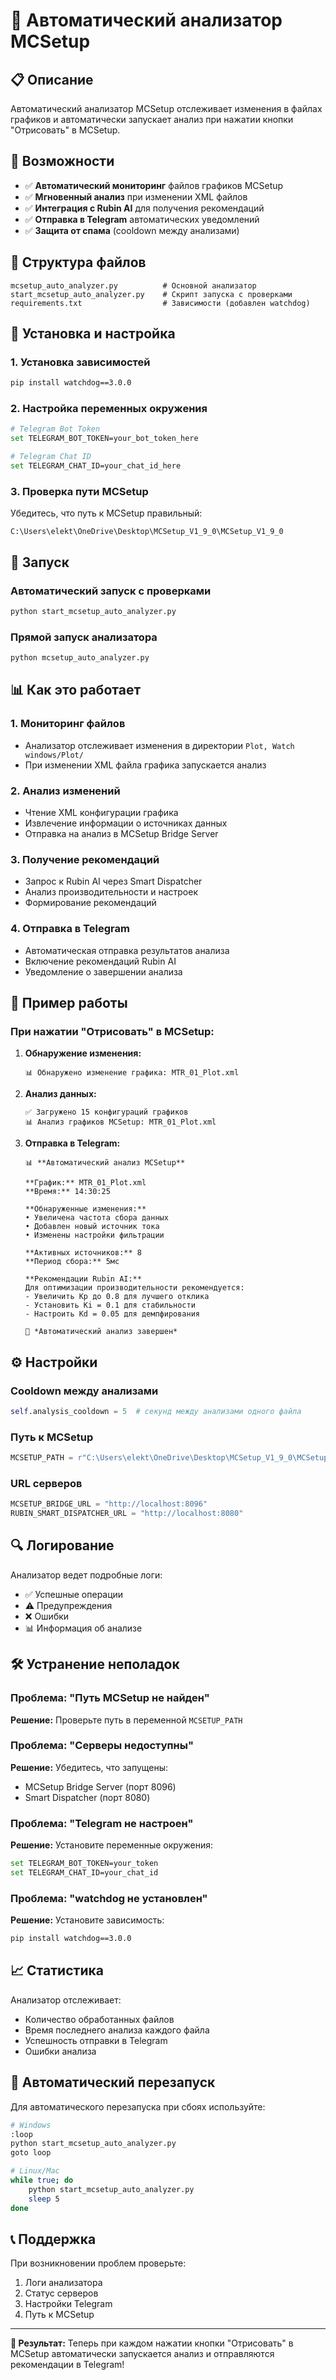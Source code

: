 # 🤖 Автоматический анализатор MCSetup

## 📋 Описание

Автоматический анализатор MCSetup отслеживает изменения в файлах графиков и автоматически запускает анализ при нажатии кнопки "Отрисовать" в MCSetup.

## 🚀 Возможности

- ✅ **Автоматический мониторинг** файлов графиков MCSetup
- ✅ **Мгновенный анализ** при изменении XML файлов
- ✅ **Интеграция с Rubin AI** для получения рекомендаций
- ✅ **Отправка в Telegram** автоматических уведомлений
- ✅ **Защита от спама** (cooldown между анализами)

## 📁 Структура файлов

```
mcsetup_auto_analyzer.py          # Основной анализатор
start_mcsetup_auto_analyzer.py    # Скрипт запуска с проверками
requirements.txt                  # Зависимости (добавлен watchdog)
```

## 🔧 Установка и настройка

### 1. Установка зависимостей
```bash
pip install watchdog==3.0.0
```

### 2. Настройка переменных окружения
```bash
# Telegram Bot Token
set TELEGRAM_BOT_TOKEN=your_bot_token_here

# Telegram Chat ID
set TELEGRAM_CHAT_ID=your_chat_id_here
```

### 3. Проверка пути MCSetup
Убедитесь, что путь к MCSetup правильный:
```
C:\Users\elekt\OneDrive\Desktop\MCSetup_V1_9_0\MCSetup_V1_9_0
```

## 🚀 Запуск

### Автоматический запуск с проверками
```bash
python start_mcsetup_auto_analyzer.py
```

### Прямой запуск анализатора
```bash
python mcsetup_auto_analyzer.py
```

## 📊 Как это работает

### 1. Мониторинг файлов
- Анализатор отслеживает изменения в директории `Plot, Watch windows/Plot/`
- При изменении XML файла графика запускается анализ

### 2. Анализ изменений
- Чтение XML конфигурации графика
- Извлечение информации о источниках данных
- Отправка на анализ в MCSetup Bridge Server

### 3. Получение рекомендаций
- Запрос к Rubin AI через Smart Dispatcher
- Анализ производительности и настроек
- Формирование рекомендаций

### 4. Отправка в Telegram
- Автоматическая отправка результатов анализа
- Включение рекомендаций Rubin AI
- Уведомление о завершении анализа

## 📝 Пример работы

### При нажатии "Отрисовать" в MCSetup:

1. **Обнаружение изменения:**
   ```
   📊 Обнаружено изменение графика: MTR_01_Plot.xml
   ```

2. **Анализ данных:**
   ```
   ✅ Загружено 15 конфигураций графиков
   📊 Анализ графиков MCSetup: MTR_01_Plot.xml
   ```

3. **Отправка в Telegram:**
   ```
   📊 **Автоматический анализ MCSetup**
   
   **График:** MTR_01_Plot.xml
   **Время:** 14:30:25
   
   **Обнаруженные изменения:**
   • Увеличена частота сбора данных
   • Добавлен новый источник тока
   • Изменены настройки фильтрации
   
   **Активных источников:** 8
   **Период сбора:** 5мс
   
   **Рекомендации Rubin AI:**
   Для оптимизации производительности рекомендуется:
   - Увеличить Kp до 0.8 для лучшего отклика
   - Установить Ki = 0.1 для стабильности
   - Настроить Kd = 0.05 для демпфирования
   
   🤖 *Автоматический анализ завершен*
   ```

## ⚙️ Настройки

### Cooldown между анализами
```python
self.analysis_cooldown = 5  # секунд между анализами одного файла
```

### Путь к MCSetup
```python
MCSETUP_PATH = r"C:\Users\elekt\OneDrive\Desktop\MCSetup_V1_9_0\MCSetup_V1_9_0"
```

### URL серверов
```python
MCSETUP_BRIDGE_URL = "http://localhost:8096"
RUBIN_SMART_DISPATCHER_URL = "http://localhost:8080"
```

## 🔍 Логирование

Анализатор ведет подробные логи:
- ✅ Успешные операции
- ⚠️ Предупреждения
- ❌ Ошибки
- 📊 Информация об анализе

## 🛠️ Устранение неполадок

### Проблема: "Путь MCSetup не найден"
**Решение:** Проверьте путь в переменной `MCSETUP_PATH`

### Проблема: "Серверы недоступны"
**Решение:** Убедитесь, что запущены:
- MCSetup Bridge Server (порт 8096)
- Smart Dispatcher (порт 8080)

### Проблема: "Telegram не настроен"
**Решение:** Установите переменные окружения:
```bash
set TELEGRAM_BOT_TOKEN=your_token
set TELEGRAM_CHAT_ID=your_chat_id
```

### Проблема: "watchdog не установлен"
**Решение:** Установите зависимость:
```bash
pip install watchdog==3.0.0
```

## 📈 Статистика

Анализатор отслеживает:
- Количество обработанных файлов
- Время последнего анализа каждого файла
- Успешность отправки в Telegram
- Ошибки анализа

## 🔄 Автоматический перезапуск

Для автоматического перезапуска при сбоях используйте:
```bash
# Windows
:loop
python start_mcsetup_auto_analyzer.py
goto loop

# Linux/Mac
while true; do
    python start_mcsetup_auto_analyzer.py
    sleep 5
done
```

## 📞 Поддержка

При возникновении проблем проверьте:
1. Логи анализатора
2. Статус серверов
3. Настройки Telegram
4. Путь к MCSetup

---

**🎯 Результат:** Теперь при каждом нажатии кнопки "Отрисовать" в MCSetup автоматически запускается анализ и отправляются рекомендации в Telegram!



